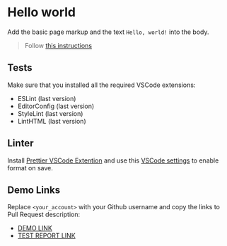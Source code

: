 # Hello world

Add the basic page markup and the text `Hello, world!` into the body.

> Follow [this instructions](https://mate-academy.github.io/layout_task-guideline/#how-to-solve-the-layout-tasks-on-github)

## Tests

Make sure that you installed all the required VSCode extensions:

- ESLint (last version)
- EditorConfig (last version)
- StyleLint (last version)
- LintHTML (last version)

## Linter

Install [Prettier VSCode Extention](https://marketplace.visualstudio.com/items?itemName=esbenp.prettier-vscode)
and use this [VSCode settings](https://mate-academy.github.io/fe-program/tools/vscode/settings.json) to enable format on save.

## Demo Links

Replace `<your_account>` with your Github username and copy the links to Pull Request description:
- [DEMO LINK](https://OlehKuh.github.io/layout_hello-world/)
- [TEST REPORT LINK](https://OlehKuh.github.io/layout_hello-world/report/html_report/)
